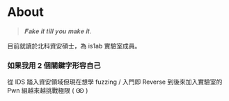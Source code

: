 # About
> 𝑭𝒂𝒌𝒆 𝒊𝒕 𝒕𝒊𝒍𝒍 𝒚𝒐𝒖 𝒎𝒂𝒌𝒆 𝒊𝒕.

目前就讀於北科資安碩士，為 is1ab 實驗室成員。

### 如果我用 2 個關鍵字形容自己
從 IDS 踏入資安領域但現在想學 fuzzing / 入門即 Reverse 到後來加入實驗室的 Pwn 組越來越挑戰極限 ( Ꙭ )